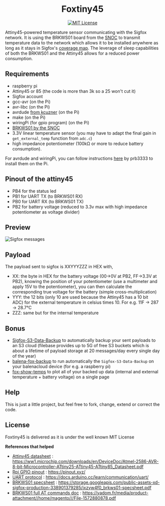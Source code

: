 <h1 align="center">Foxtiny45</h1>

<p align="center">
      <a href="https://scott-hamilton.mit-license.org/"><img alt="MIT License" src="https://img.shields.io/badge/License-MIT-525252.svg?labelColor=292929&logo=creative%20commons&style=for-the-badge" /></a>
</p>

Attiny45-powered temperature sensor communicating with the Sigfox network. It is using the BRKWS01 board from the [SNOC](https://snoc.fr/) to transmit temperature data to the network which allows it to be installed anywhere as long as it stays in Sigfox's [coverage map](https://www.sigfox.com/coverage/). The leverage of sleep capabilities of both the BRKWS01 and the Attiny45 allows for a reduced power consumption.

## Requirements
 - raspberry pi
 - Attiny45 or 85 (the code is more than 3k so a 25 won't cut it)
 - Sigfox account
 - gcc-avr (on the Pi)
 - avr-libc (on the Pi)
 - avrdude [from kcuzner](https://github.com/kcuzner/avrdude) (on the Pi)
 - make (on the Pi)
 - wiringPi (for gpio program) (on the Pi)
 - [BRKWS01 by the SNOC](https://partners.sigfox.com/products/sigfox-breakout-board-brkws01)
 - 3.3V linear temperature sensor (you may have to adapt the final gain in `get_external_temp` function from `adc.c`)
 - high impedance potentiometer (100kΩ or more to reduce battery consumption).

For avrdude and wiringPi, you can follow instructions [here](https://www.instructables.com/Programming-the-ATtiny85-from-Raspberry-Pi/) by prb3333 to install them on the Pi.

## Pinout of the attiny45
 - PB4 for the status led
 - PB1 for UART TX (to BRKWS01 RX)
 - PB0 for UART RX (to BRKWS01 TX)
 - PB2 for battery voltage (reduced to 3.3v max with high impedance potentiometer as voltage divider)

## Preview
![Sigfox messages](https://github.com/user-attachments/assets/ffaff356-9263-4c5c-9da6-ca9d5f861cb5)

## Payload
The payload sent to sigfox is XXYYYZZZ in HEX with,
 - XX: the byte in HEX for the battery voltage (00->0V at PB2, FF->3.3V at PB2), knowing the position of your potentiometer (use a multimeter and apply 15V to the potentiometer), you can then calculate the corresponding true voltage for the battery (simple cross-multiplication)
 - YYY: the 12 bits (only 10 are used because the Attiny45 has a 10 bit ADC) for the external temperature in celsius times 10. For e.g. 11F -> 287 -> 28.7°C
 - ZZZ: same but for the internal temperature

## Bonus
 - [Sigfox-S3-Data-Backup](https://github.com/SCOTT-HAMILTON/Sigfox-S3-Data-Backup) to automatically backup your sent payloads to an S3 cloud (filebase provides up to 5G of free S3 buckets which is about a lifetime of payload storage at 20 messages/day every single day of the year)
 - [balena-fox-backup](https://github.com/SCOTT-HAMILTON/balena-fox-backup) to run automatically the `Sigfox-S3-Data-Backup` on your balenacloud device (for e.g. a raspberry pi)
 - [fox-show-temps](https://github.com/SCOTT-HAMILTON/fox-show-temps) to plot all of your backed up data (internal and external temperature + battery voltage) on a single page

## Help
This is just a little project, but feel free to fork, change, extend or correct the code.

## License
Foxtiny45 is delivered as it is under the well known MIT License

**References that helped**
 - [Attiny45 datasheet] : <https://ww1.microchip.com/downloads/en/DeviceDoc/Atmel-2586-AVR-8-bit-Microcontroller-ATtiny25-ATtiny45-ATtiny85_Datasheet.pdf>
 - [Rpi GPIO pinout] : <https://pinout.xyz/>
 - [UART protocol] : <https://docs.arduino.cc/learn/communication/uart/>
 - [BRKWS01 specsheet] : <https://storage.googleapis.com/public-assets-xd-sigfox-production-338901379285/ixzyw4f0_brkws01-specsheet.pdf>
 - [BRKWS01 full AT commands doc] : <https://yadom.fr/media/product-attachment//home/magento///File-1572880878.pdf>

[//]: # (These are reference links used in the body of this note and get stripped out when the markdown processor does its job. There is no need to format nicely because it shouldn't be seen. Thanks SO - http://stackoverflow.com/questions/4823468/store-comments-in-markdown-syntax)

   [android documentation]: <https://developer.android.com/>
   [Attiny45 datasheet]: <https://ww1.microchip.com/downloads/en/DeviceDoc/Atmel-2586-AVR-8-bit-Microcontroller-ATtiny25-ATtiny45-ATtiny85_Datasheet.pdf>
   [Rpi GPIO pinout]: <https://pinout.xyz/>
   [UART protocol]: <https://docs.arduino.cc/learn/communication/uart/>
   [BRKWS01 specsheet]: <https://storage.googleapis.com/public-assets-xd-sigfox-production-338901379285/ixzyw4f0_brkws01-specsheet.pdf>
   [BRKWS01 full AT commands doc]: <https://yadom.fr/media/product-attachment//home/magento///File-1572880878.pdf>
